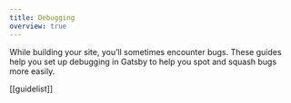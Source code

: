 ```yaml
---
title: Debugging
overview: true
---
```


While building your site, you’ll sometimes encounter bugs. These guides help you set up debugging in Gatsby to help you spot and squash bugs more easily.

[[guidelist]]
